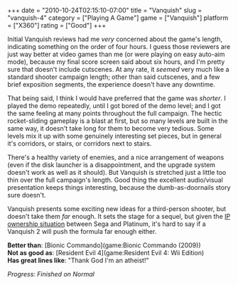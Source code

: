 +++
date = "2010-10-24T02:15:10-07:00"
title = "Vanquish"
slug = "vanquish-4"
category = ["Playing A Game"]
game = ["Vanquish"]
platform = ["X360"]
rating = ["Good"]
+++

Initial Vanquish reviews had me <i>very</i> concerned about the game's length, indicating something on the order of four hours.  I guess those reviewers are just way better at video games than me (or were playing on easy auto-aim mode), because my final score screen said about six hours, and I'm pretty sure that doesn't include cutscenes.  At any rate, it <i>seemed</i> very much like a standard shooter campaign length; other than said cutscenes, and a few brief exposition segments, the experience doesn't have any downtime.

That being said, I think I would have preferred that the game was <i>shorter</i>.  I played the demo repeatedly, until I got bored of the demo level; and I got the same feeling at many points throughout the full campaign.  The hectic rocket-sliding gameplay is a blast at first, but so many levels are built in the same way, it doesn't take long for them to become very tedious.  Some levels mix it up with some genuinely interesting set pieces, but in general it's corridors, or stairs, or corridors next to stairs.

There's a healthy variety of enemies, and a nice arrangement of weapons (even if the disk launcher is a disappointment, and the upgrade system doesn't work as well as it should).  But Vanquish is stretched just a little too thin over the full campaign's length.  Good thing the excellent audio/visual presentation keeps things interesting, because the dumb-as-doornails story sure doesn't.

Vanquish presents some exciting new ideas for a third-person shooter, but doesn't take them <i>far</i> enough.  It sets the stage for a sequel, but given the <a href="http://www.joystiq.com/2010/10/22/platinum-games-aims-to-build-and-keep-new-ips-in-the-future/">IP ownership situation</a> between Sega and Platinum, it's hard to say if a Vanquish 2 will push the formula far enough either.

<b>Better than</b>: [Bionic Commando](game:Bionic Commando (2009))  
<b>Not as good as</b>: [Resident Evil 4](game:Resident Evil 4: Wii Edition)  
<b>Has great lines like</b>: "Thank God I'm an atheist!"

<i>Progress: Finished on Normal</i>
